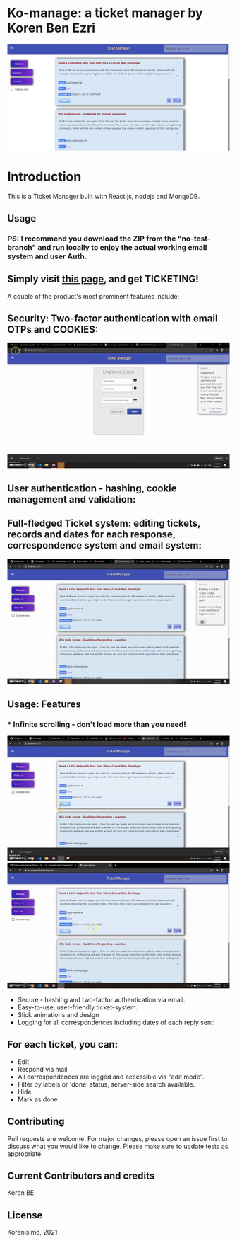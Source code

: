 # Ko-manage: a ticket manager by Koren Ben Ezri
![](main.PNG)
 
# Introduction

This is a Ticket Manager built with React.js, nodejs and MongoDB. 

## Usage

### PS: I recommend you download the ZIP from the "no-test-branch" and run locally to enjoy the actual working email system and user Auth.
## Simply visit [this page](https://ko-managge.herokuapp.com/), and get TICKETING! 


A couple of the product's most prominent features include:

## Security: Two-factor authentication with email OTPs and COOKIES:
![pic one](mainintrogif.gif)
## User authentication - hashing, cookie management and validation:
## Full-fledged Ticket system: editing tickets, records and dates for each response, correspondence system and email system: 
![gif](editinggif.gif)


## Usage: Features
### * Infinite scrolling - don't load more than you need!
![inf](infinitescroll.gif) ![slick](slickgif.gif)
* Secure - hashing and two-factor authentication via email.
* Easy-to-use, user-friendly ticket-system.
* Slick animations and design
* Logging for all correspondences including dates of each reply sent!


## For each ticket, you can:

* Edit
* Respond via mail
* All correspondences are logged and accessible via "edit mode".
* Filter by labels or 'done' status, server-side search available.
* Hide
* Mark as done

## Contributing
Pull requests are welcome. For major changes, please open an issue first to discuss what you would like to change.
Please make sure to update tests as appropriate.

## Current Contributors and credits

Koren BE


## License
Korenisimo, 2021


